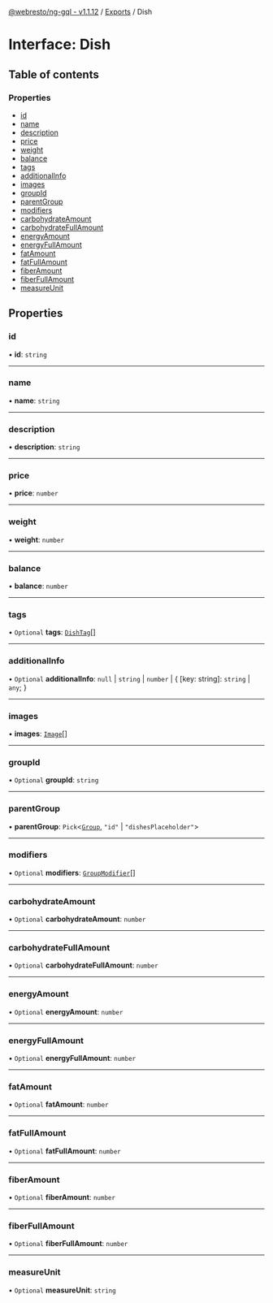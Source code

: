 [@webresto/ng-gql - v1.1.12](../README.md) / [Exports](../modules.md) / Dish

# Interface: Dish

## Table of contents

### Properties

- [id](Dish.md#id)
- [name](Dish.md#name)
- [description](Dish.md#description)
- [price](Dish.md#price)
- [weight](Dish.md#weight)
- [balance](Dish.md#balance)
- [tags](Dish.md#tags)
- [additionalInfo](Dish.md#additionalinfo)
- [images](Dish.md#images)
- [groupId](Dish.md#groupid)
- [parentGroup](Dish.md#parentgroup)
- [modifiers](Dish.md#modifiers)
- [carbohydrateAmount](Dish.md#carbohydrateamount)
- [carbohydrateFullAmount](Dish.md#carbohydratefullamount)
- [energyAmount](Dish.md#energyamount)
- [energyFullAmount](Dish.md#energyfullamount)
- [fatAmount](Dish.md#fatamount)
- [fatFullAmount](Dish.md#fatfullamount)
- [fiberAmount](Dish.md#fiberamount)
- [fiberFullAmount](Dish.md#fiberfullamount)
- [measureUnit](Dish.md#measureunit)

## Properties

### id

• **id**: `string`

___

### name

• **name**: `string`

___

### description

• **description**: `string`

___

### price

• **price**: `number`

___

### weight

• **weight**: `number`

___

### balance

• **balance**: `number`

___

### tags

• `Optional` **tags**: [`DishTag`](DishTag.md)[]

___

### additionalInfo

• `Optional` **additionalInfo**: ``null`` \| `string` \| `number` \| { [key: string]: `string` \| `any`;  }

___

### images

• **images**: [`Image`](Image.md)[]

___

### groupId

• `Optional` **groupId**: `string`

___

### parentGroup

• **parentGroup**: `Pick`<[`Group`](Group.md), ``"id"`` \| ``"dishesPlaceholder"``\>

___

### modifiers

• `Optional` **modifiers**: [`GroupModifier`](GroupModifier.md)[]

___

### carbohydrateAmount

• `Optional` **carbohydrateAmount**: `number`

___

### carbohydrateFullAmount

• `Optional` **carbohydrateFullAmount**: `number`

___

### energyAmount

• `Optional` **energyAmount**: `number`

___

### energyFullAmount

• `Optional` **energyFullAmount**: `number`

___

### fatAmount

• `Optional` **fatAmount**: `number`

___

### fatFullAmount

• `Optional` **fatFullAmount**: `number`

___

### fiberAmount

• `Optional` **fiberAmount**: `number`

___

### fiberFullAmount

• `Optional` **fiberFullAmount**: `number`

___

### measureUnit

• `Optional` **measureUnit**: `string`
